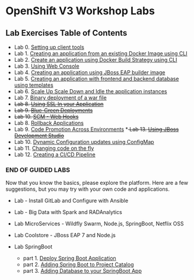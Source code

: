 # OpenShift V3 Workshop Labs

## Lab Exercises Table of Contents
* Lab 0. [Setting up client tools](0_Setting_up_client_tools.md)
* Lab 1. [Creating an application from an existing Docker Image using CLI](1_Create_App_From_a_Docker_Image.md)
* Lab 2. [Create an application using Docker Build Strategy using CLI](2_Create_App_Using_Docker_Build.md)
* Lab 3. [Using Web Console](3_Using_Web_Console.md)
* Lab 4. [Creating an application using JBoss EAP builder image](4_Creating_an_application_using_JBoss_EAP_builder_image.md)
* Lab 5. [Creating an application with frontend and backend database using templates](5_Using_templates.md)
* Lab 6. [Scale Up Scale Down and Idle the application instances](6_Scale_up_and_Scale_down_the_application_instances.md)
* Lab 7. [Binary deployment of a war file](7_Binary_Deployment_of_a_war_file.md)
* <del> Lab 8. [Using SSL In your Application](8_Using_SSL_In_your_Application.md) </del>
* <del> Lab 9. [Blue-Green Deployments](9_Blue_Green_Deployments.md) </del>
* <del> Lab 10. [SCM - Web Hooks](10_SCM_Web_Hooks.md) </del>
* Lab 8.  [Rollback Applications](11_Rollback_Applications.md)
* Lab 9.  [Code Promotion Across Environments](12_Code_Promotion_Across_Environments.md)
*<del> Lab 13.  [Using JBoss Development Studio](13_Using_JBoss_Development_Studio.md) </del>
* Lab 10. [Dynamic Configuration updates using ConfigMap](17_Dynamic_Configuration_Updates_using_ConfigMap.md)
* Lab 11. [Changing code on the fly](18_Changing_code_on_the_fly.md)
* Lab 12. [Creating a CI/CD Pipeline](19._Creating_a_Pipeline.md)
### END OF GUIDED LABS
Now that you know the basics, please explore the platform. Here are a few suggestions, but you may try with your own code and applications.


* Lab - Install GitLab and Configure with Ansible

* Lab - Big Data with Spark and RADAnalytics

* Lab MicroServices - Wildfly Swarm, Node.js, SpringBoot, Netflix OSS

* Lab Coolstore - JBoss EAP 7 and Node.js

* Lab SpringBoot     
    * part 1. [Deploy Spring Boot Application](14_Deploy_a_Spring_Boot_Application.md)
    * part 2. [Adding Spring Boot to Project Catalog](15_Adding_Spring_Boot_S2I_Image_to_the_Project_Catalog.md)
    * part 3. [Adding Database to your SpringBoot App](16_Adding_database_to_your_Spring_Boot_Application.md)
